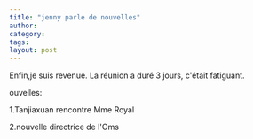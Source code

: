 ```yaml
---
title: "jenny parle de nouvelles"
author:
category: 
tags: 
layout: post
---
```

Enfin,je suis revenue. La réunion a duré 3 jours, c'était fatiguant.

ouvelles:

1.Tanjiaxuan rencontre Mme Royal

2.nouvelle directrice de l'Oms 

